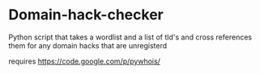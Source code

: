 Domain-hack-checker
===================

Python script that takes a wordlist and a list of tld's and cross references them for any domain hacks that are unregisterd

requires https://code.google.com/p/pywhois/